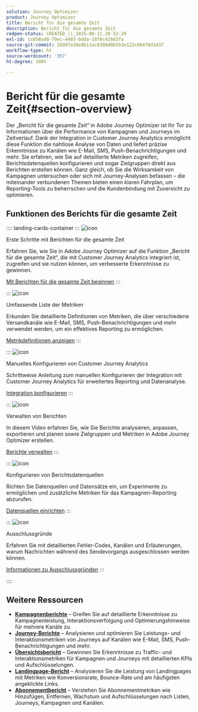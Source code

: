 ```yaml
---
solution: Journey Optimizer
product: Journey Optimizer
title: Bericht für die gesamte Zeit
description: Bericht für die gesamte Zeit
redpen-status: CREATED_||_2025-08-11_20-52-29
exl-id: cc658ad0-79ec-4403-bdda-18f0c428d3fa
source-git-commit: 2b907a3be8b11ac6308d0b563e122c88478d1d37
workflow-type: ht
source-wordcount: '357'
ht-degree: 100%

---
```


# Bericht für die gesamte Zeit{#section-overview}

Der „Bericht für die gesamte Zeit“ in Adobe Journey Optimizer ist Ihr Tor zu Informationen über die Performance von Kampagnen und Journeys im Zeitverlauf. Dank der Integration in Customer Journey Analytics ermöglicht diese Funktion die nahtlose Analyse von Daten und liefert präzise Erkenntnisse zu Kanälen wie E-Mail, SMS, Push-Benachrichtigungen und mehr. Sie erfahren, wie Sie auf detaillierte Metriken zugreifen, Berichtsdatenquellen konfigurieren und sogar Zielgruppen direkt aus Berichten erstellen können. Ganz gleich, ob Sie die Wirksamkeit von Kampagnen untersuchen oder sich mit Journey-Analysen befassen – die miteinander verbundenen Themen bieten einen klaren Fahrplan, um Reporting-Tools zu beherrschen und die Kundenbindung mit Zuversicht zu optimieren.

## Funktionen des Berichts für die gesamte Zeit

:::: landing-cards-container
:::
![icon](https://cdn.experienceleague.adobe.com/icons/circle-play.svg?lang=de)

Erste Schritte mit Berichten für die gesamte Zeit

Erfahren Sie, wie Sie in Adobe Journey Optimizer auf die Funktion „Bericht für die gesamte Zeit“, die mit Customer Journey Analytics integriert ist, zugreifen und sie nutzen können, um verbesserte Erkenntnisse zu gewinnen.

[Mit Berichten für die gesamte Zeit beginnen](../using/reports/report-gs-cja.md)
:::

:::
![icon](https://cdn.experienceleague.adobe.com/icons/chart-line.svg?lang=de)

Umfassende Liste der Metriken

Erkunden Sie detaillierte Definitionen von Metriken, die über verschiedene Versandkanäle wie E-Mail, SMS, Push-Benachrichtigungen und mehr verwendet werden, um ein effektives Reporting zu ermöglichen.

[Metrikdefinitionen anzeigen](../using/reports/global-report-components-cja.md)
:::

:::
![icon](https://cdn.experienceleague.adobe.com/icons/gear.svg?lang=de)

Manuelles Konfigurieren von Customer Journey Analytics

Schrittweise Anleitung zum manuellen Konfigurieren der Integration mit Customer Journey Analytics für erweitertes Reporting und Datenanalyse.

[Integration konfigurieren](../using/reports/cja-ajo.md)
:::

:::
![icon](https://cdn.experienceleague.adobe.com/icons/list-check.svg?lang=de)

Verwalten von Berichten

In diesem Video erfahren Sie, wie Sie Berichte analysieren, anpassen, exportieren und planen sowie Zielgruppen und Metriken in Adobe Journey Optimizer erstellen.

[Berichte verwalten](../using/reports/report-cja-manage.md)
:::

:::
![icon](https://cdn.experienceleague.adobe.com/icons/puzzle-piece.svg?lang=de)

Konfigurieren von Berichtsdatenquellen

Richten Sie Datenquellen und Datensätze ein, um Experimente zu ermöglichen und zusätzliche Metriken für das Kampagnen-Reporting abzurufen.

[Datenquellen einrichten](../using/reports/reporting-configuration.md)
:::

:::
![icon](https://cdn.experienceleague.adobe.com/icons/shield-halved.svg?lang=de)

Ausschlussgründe

Erfahren Sie mit detaillierten Fehler-Codes, Kanälen und Erläuterungen, warum Nachrichten während des Sendevorgangs ausgeschlossen werden können.

[Informationen zu Ausschlussgründen](../using/reports/exclusion-list.md)
:::

::::


## Weitere Ressourcen

- **[Kampagnenberichte](campaign-reporting-landing-page.md)** – Greifen Sie auf detaillierte Erkenntnisse zu Kampagnenleistung, Interaktionsverfolgung und Optimierungshinweise für mehrere Kanäle zu.
- **[Journey-Berichte](journey-reporting-landing-page.md)** – Analysieren und optimieren Sie Leistungs- und Interaktionsmetriken von Journeys auf Kanälen wie E-Mail, SMS, Push-Benachrichtigungen und mehr.
- **[Übersichtsbericht](../using/reports/channel-report-cja.md)** – Gewinnen Sie Erkenntnisse zu Traffic- und Interaktionsmetriken für Kampagnen und Journeys mit detaillierten KPIs und Aufschlüsselungen.
- **[Landingpage-Bericht](../using/reports/lp-report-global-cja.md)** – Analysieren Sie die Leistung von Landingpages mit Metriken wie Konversionsrate, Bounce-Rate und am häufigsten angeklickte Links.
- **[Abonnementbericht](../using/reports/subscription-report-global-cja.md)** – Verstehen Sie Abonnementmetriken wie Hinzufügen, Entfernen, Wachstum und Aufschlüsselungen nach Listen, Journeys, Kampagnen und Kanälen.

